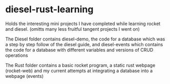 # diesel-rust-learning
Holds the interesting mini projects I have completed while learning rocket and diesel. (omitts many less fruitful tangent projects I went on)

The Diesel folder contains diesel-demo, the code for a database which was a step by step follow of the diesel guide, and diesel-events which contains the code for a database with different variables and versions of CRUD operations

The Rust folder contains a basic rocket program, a static rust webpage (rocket-web) and my current attempts at integrating a database into a webpage (events)
